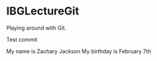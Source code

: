 # IBGLectureGit
Playing around with Git.

Test commit

My name is Zachary Jackson
My birthday is February 7th 
